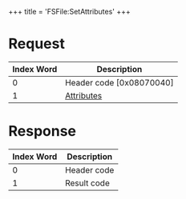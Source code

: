 +++
title = 'FSFile:SetAttributes'
+++

# Request

| Index Word | Description                                             |
|------------|---------------------------------------------------------|
| 0          | Header code \[0x08070040\]                              |
| 1          | [Attributes](Filesystem_services#attributes "wikilink") |

# Response

| Index Word | Description |
|------------|-------------|
| 0          | Header code |
| 1          | Result code |

